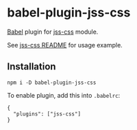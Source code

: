 # babel-plugin-jss-css

[Babel](https://babeljs.io/) plugin for [jss-css](https://github.com/alexkuz/jss-css) module.

See [jss-css README](https://github.com/alexkuz/jss-css/blob/master/README.md) for usage example.

## Installation

```
npm i -D babel-plugin-jss-css
```

To enable plugin, add this into `.babelrc`:

```
{
  "plugins": ["jss-css"]
}
```
